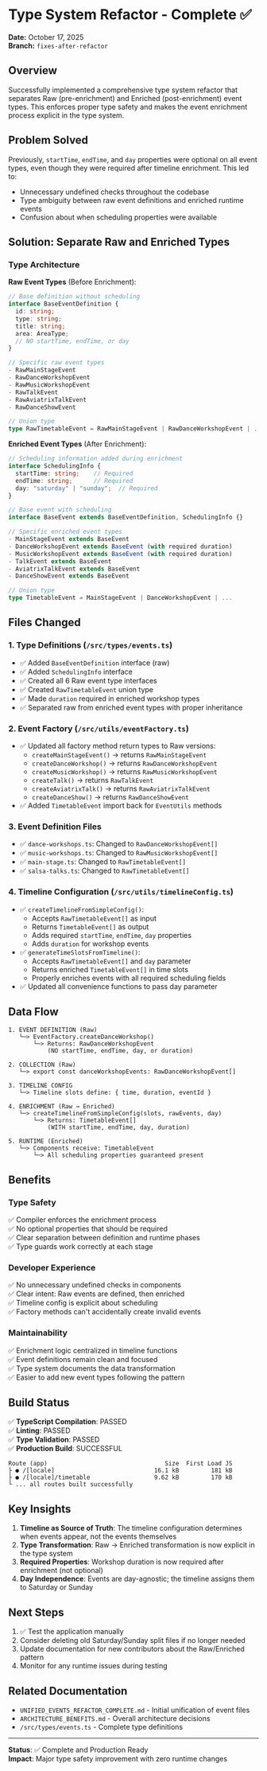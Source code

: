# Type System Refactor - Complete ✅

**Date:** October 17, 2025  
**Branch:** `fixes-after-refactor`

## Overview

Successfully implemented a comprehensive type system refactor that separates Raw (pre-enrichment) and Enriched (post-enrichment) event types. This enforces proper type safety and makes the event enrichment process explicit in the type system.

## Problem Solved

Previously, `startTime`, `endTime`, and `day` properties were optional on all event types, even though they were required after timeline enrichment. This led to:

- Unnecessary undefined checks throughout the codebase
- Type ambiguity between raw event definitions and enriched runtime events
- Confusion about when scheduling properties were available

## Solution: Separate Raw and Enriched Types

### Type Architecture

**Raw Event Types** (Before Enrichment):

```typescript
// Base definition without scheduling
interface BaseEventDefinition {
  id: string;
  type: string;
  title: string;
  area: AreaType;
  // NO startTime, endTime, or day
}

// Specific raw event types
- RawMainStageEvent
- RawDanceWorkshopEvent
- RawMusicWorkshopEvent
- RawTalkEvent
- RawAviatrixTalkEvent
- RawDanceShowEvent

// Union type
type RawTimetableEvent = RawMainStageEvent | RawDanceWorkshopEvent | ...
```

**Enriched Event Types** (After Enrichment):

```typescript
// Scheduling information added during enrichment
interface SchedulingInfo {
  startTime: string;    // Required
  endTime: string;      // Required
  day: "saturday" | "sunday";  // Required
}

// Base event with scheduling
interface BaseEvent extends BaseEventDefinition, SchedulingInfo {}

// Specific enriched event types
- MainStageEvent extends BaseEvent
- DanceWorkshopEvent extends BaseEvent (with required duration)
- MusicWorkshopEvent extends BaseEvent (with required duration)
- TalkEvent extends BaseEvent
- AviatrixTalkEvent extends BaseEvent
- DanceShowEvent extends BaseEvent

// Union type
type TimetableEvent = MainStageEvent | DanceWorkshopEvent | ...
```

## Files Changed

### 1. Type Definitions (`/src/types/events.ts`)

- ✅ Added `BaseEventDefinition` interface (raw)
- ✅ Added `SchedulingInfo` interface
- ✅ Created all 6 Raw event type interfaces
- ✅ Created `RawTimetableEvent` union type
- ✅ Made `duration` required in enriched workshop types
- ✅ Separated raw from enriched event types with proper inheritance

### 2. Event Factory (`/src/utils/eventFactory.ts`)

- ✅ Updated all factory method return types to Raw versions:
  - `createMainStageEvent()` → returns `RawMainStageEvent`
  - `createDanceWorkshop()` → returns `RawDanceWorkshopEvent`
  - `createMusicWorkshop()` → returns `RawMusicWorkshopEvent`
  - `createTalk()` → returns `RawTalkEvent`
  - `createAviatrixTalk()` → returns `RawAviatrixTalkEvent`
  - `createDanceShow()` → returns `RawDanceShowEvent`
- ✅ Added `TimetableEvent` import back for `EventUtils` methods

### 3. Event Definition Files

- ✅ `dance-workshops.ts`: Changed to `RawDanceWorkshopEvent[]`
- ✅ `music-workshops.ts`: Changed to `RawMusicWorkshopEvent[]`
- ✅ `main-stage.ts`: Changed to `RawTimetableEvent[]`
- ✅ `salsa-talks.ts`: Changed to `RawTimetableEvent[]`

### 4. Timeline Configuration (`/src/utils/timelineConfig.ts`)

- ✅ `createTimelineFromSimpleConfig()`:
  - Accepts `RawTimetableEvent[]` as input
  - Returns `TimetableEvent[]` as output
  - Adds required `startTime`, `endTime`, `day` properties
  - Adds `duration` for workshop events
- ✅ `generateTimeSlotsFromTimeline()`:
  - Accepts `RawTimetableEvent[]` and `day` parameter
  - Returns enriched `TimetableEvent[]` in time slots
  - Properly enriches events with all required scheduling fields
- ✅ Updated all convenience functions to pass day parameter

## Data Flow

```
1. EVENT DEFINITION (Raw)
   └─> EventFactory.createDanceWorkshop()
       └─> Returns: RawDanceWorkshopEvent
           (NO startTime, endTime, day, or duration)

2. COLLECTION (Raw)
   └─> export const danceWorkshopEvents: RawDanceWorkshopEvent[]

3. TIMELINE CONFIG
   └─> Timeline slots define: { time, duration, eventId }

4. ENRICHMENT (Raw → Enriched)
   └─> createTimelineFromSimpleConfig(slots, rawEvents, day)
       └─> Returns: TimetableEvent[]
           (WITH startTime, endTime, day, duration)

5. RUNTIME (Enriched)
   └─> Components receive: TimetableEvent
       └─> All scheduling properties guaranteed present
```

## Benefits

### Type Safety

✅ Compiler enforces the enrichment process  
✅ No optional properties that should be required  
✅ Clear separation between definition and runtime phases  
✅ Type guards work correctly at each stage

### Developer Experience

✅ No unnecessary undefined checks in components  
✅ Clear intent: Raw events are defined, then enriched  
✅ Timeline config is explicit about scheduling  
✅ Factory methods can't accidentally create invalid events

### Maintainability

✅ Enrichment logic centralized in timeline functions  
✅ Event definitions remain clean and focused  
✅ Type system documents the data transformation  
✅ Easier to add new event types following the pattern

## Build Status

✅ **TypeScript Compilation**: PASSED  
✅ **Linting**: PASSED  
✅ **Type Validation**: PASSED  
✅ **Production Build**: SUCCESSFUL

```
Route (app)                                 Size  First Load JS
├ ● /[locale]                            16.1 kB         181 kB
├ ● /[locale]/timetable                  9.62 kB         170 kB
└ ... all routes built successfully
```

## Key Insights

1. **Timeline as Source of Truth**: The timeline configuration determines when events appear, not the events themselves
2. **Type Transformation**: Raw → Enriched transformation is now explicit in the type system
3. **Required Properties**: Workshop duration is now required after enrichment (not optional)
4. **Day Independence**: Events are day-agnostic; the timeline assigns them to Saturday or Sunday

## Next Steps

1. ✅ Test the application manually
2. Consider deleting old Saturday/Sunday split files if no longer needed
3. Update documentation for new contributors about the Raw/Enriched pattern
4. Monitor for any runtime issues during testing

## Related Documentation

- `UNIFIED_EVENTS_REFACTOR_COMPLETE.md` - Initial unification of event files
- `ARCHITECTURE_BENEFITS.md` - Overall architecture decisions
- `/src/types/events.ts` - Complete type definitions

---

**Status**: ✅ Complete and Production Ready  
**Impact**: Major type safety improvement with zero runtime changes
